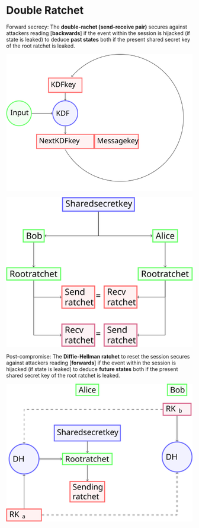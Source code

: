 # Double Ratchet

Forward secrecy: The **double-rachet (send-receive pair)** secures against attackers reading [**backwards**] if the event within the session is hijacked (if state is leaked) to deduce **past states** both if the present shared secret key of the root ratchet is leaked.

<img src="https://github.com/ursa-mikail/mechanisms/blob/main/security/double_ratchet/ratchet_turn_ratchet.svg" alt="ratchet_turn_ratchet">

![ratchet_symmetric](https://github.com/ursa-mikail/mechanisms/blob/main/security/double_ratchet/ratchet_symmetric.svg)

Post-compromise: The **Diffie-Hellman ratchet** to reset the session secures against attackers reading [**forwards**] if the event within the session is hijacked (if state is leaked) to deduce **future states** both if the present shared secret key of the root ratchet is leaked. 

![ratchet_dh](https://github.com/ursa-mikail/mechanisms/blob/main/security/double_ratchet/ratchet_dh.svg)
